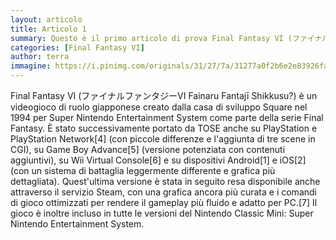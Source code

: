 ```yaml
---
layout: articolo
title: Articolo 1
summary: Questo è il primo articolo di prova Final Fantasy VI (ファイナルファンタジーVI Fainaru Fantajī Shikkusu?) è un videogioco di ruolo giapponese creato dalla casa di sviluppo Square
categories: [Final Fantasy VI]
author: terra
immagine: https://i.pinimg.com/originals/31/27/7a/31277a0f2b6e2e83926fa751c07b5725.jpg
---
```


Final Fantasy VI (ファイナルファンタジーVI Fainaru Fantajī Shikkusu?) è un videogioco di ruolo giapponese creato dalla casa di sviluppo Square nel 1994 per Super Nintendo Entertainment System come parte della serie Final Fantasy. È stato successivamente portato da TOSE anche su PlayStation e PlayStation Network[4] (con piccole differenze e l'aggiunta di tre scene in CGI), su Game Boy Advance[5] (versione potenziata con contenuti aggiuntivi), su Wii Virtual Console[6] e su dispositivi Android[1] e iOS[2] (con un sistema di battaglia leggermente differente e grafica più dettagliata). Quest'ultima versione è stata in seguito resa disponibile anche attraverso il servizio Steam, con una grafica ancora più curata e i comandi di gioco ottimizzati per rendere il gameplay più fluido e adatto per PC.[7] Il gioco è inoltre incluso in tutte le versioni del Nintendo Classic Mini: Super Nintendo Entertainment System.
